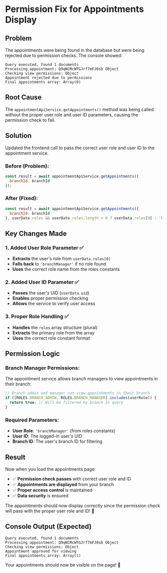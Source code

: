 # Permission Fix for Appointments Display

## Problem
The appointments were being found in the database but were being rejected due to permission checks. The console showed:
```
Query executed, found 1 documents
Processing appointment: Q9qNCMcWTGJrf7mFJ0sb Object
Checking view permissions: Object
Appointment rejected due to permissions
Final appointments array: Array(0)
```

## Root Cause
The `appointmentApiService.getAppointments()` method was being called without the proper user role and user ID parameters, causing the permission check to fail.

## Solution
Updated the frontend call to pass the correct user role and user ID to the appointment service.

### **Before (Problem):**
```javascript
const result = await appointmentApiService.getAppointments({
  branchId: branchId
});
```

### **After (Fixed):**
```javascript
const result = await appointmentApiService.getAppointments({
  branchId: branchId
}, userData.roles && userData.roles.length > 0 ? userData.roles[0] : 'branchManager', userData.uid);
```

## Key Changes Made

### **1. Added User Role Parameter** ✅
- **Extracts** the user's role from `userData.roles[0]`
- **Falls back** to `'branchManager'` if no role found
- **Uses** the correct role name from the roles constants

### **2. Added User ID Parameter** ✅
- **Passes** the user's UID (`userData.uid`)
- **Enables** proper permission checking
- **Allows** the service to verify user access

### **3. Proper Role Handling** ✅
- **Handles** the `roles` array structure (plural)
- **Extracts** the primary role from the array
- **Uses** the correct role constant format

## Permission Logic

### **Branch Manager Permissions:**
The appointment service allows branch managers to view appointments in their branch:
```javascript
// Branch admin and manager can view appointments in their branch
if ([ROLES.BRANCH_ADMIN, ROLES.BRANCH_MANAGER].includes(userRole)) {
  return true; // Will be filtered by branch in query
}
```

### **Required Parameters:**
- **User Role**: `'branchManager'` (from roles constants)
- **User ID**: The logged-in user's UID
- **Branch ID**: The user's branch ID for filtering

## Result

Now when you load the appointments page:
- ✅ **Permission check passes** with correct user role and ID
- ✅ **Appointments are displayed** from your branch
- ✅ **Proper access control** is maintained
- ✅ **Data security** is ensured

The appointments should now display correctly since the permission check will pass with the proper user role and ID! 🎉

## Console Output (Expected)
```
Query executed, found 1 documents
Processing appointment: Q9qNCMcWTGJrf7mFJ0sb Object
Checking view permissions: Object
Appointment approved for viewing
Final appointments array: Array(1)
```

Your appointments should now be visible on the page! 🎉
